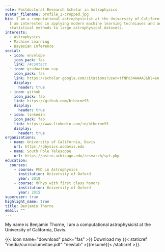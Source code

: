 ```yaml
---
role: Postdoctoral Research Scholar in Astrophysics
avatar_filename: profile_2-cropped.jpg
bio: I am a computational astrophysicist at the University of California, Davis.
  I am interested in applying modern machine learning techniaues and advanced
  statistical methods to large astrophysical datasets.
interests:
  - Astrophysics
  - Machine Learning
  - Bayesian Inference
social:
  - icon: envelope
    icon_pack: fas
    link: /#contact
  - icon: graduation-cap
    icon_pack: fas
    link: https://scholar.google.com/citations?user=tfNPd34AAAAJ&hl=en
    display:
      header: true
  - icon: github
    icon_pack: fab
    link: https://github.com/bthorne93
    display:
      header: true
  - icon: linkedin
    icon_pack: fab
    link: https://www.linkedin.com/in/bthorne93
    display:
      header: true
organizations:
  - name: University of California, Davis
    url: https://physics.ucdavis.edu
  - name: South Pole Telescope
    url: https://astro.uchicago.edu/research/spt.php
education:
  courses:
    - course: PhD in Astrophysics
      institution: University of Oxford
      year: 2019
    - course: MPhys with first class honors
      institution: University of Oxford
      year: 2015
superuser: true
highlight_name: true
title: Benjamin Thorne
email: ""
---
```

My name is Benjamin Thorne, I am a computational astrophysicist at the University of California, Davis. 

{{< icon name="download" pack="fas" >}} Download my {{< staticref "media/curriculumvitae.pdf" "newtab" >}}resumé{{< /staticref >}}.